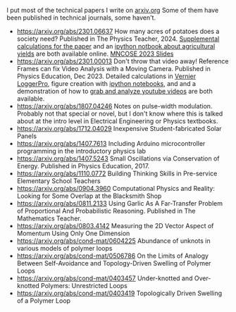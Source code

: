 I put most of the technical papers I write on [arxiv.org](https://arxiv.org/search/physics?searchtype=author&query=Moore,+N+T)
Some of them have been published in technical journals, some haven't.  

- <https://arxiv.org/abs/2301.06637> How many acres of potatoes does a society need? Published in The Physics Teacher, 2024.  [Supplemental calculations for the paper](https://github.com/ntmoore/food_energy_paper/blob/main/TPT_submission-shorter-2023-December/food_energy-supplemental_calculations.pdf) and an [ipython notbook about agricultural yields](https://github.com/ntmoore/food_energy_paper/blob/main/ag_yields_graph/make_figure.ipynb) are both available online. [MNCOSE 2023 Slides](./notes/MN_COSE_2023/summary.md)
- <https://arxiv.org/abs/2301.00013> Don't throw that video away! Reference Frames can fix Video Analysis with a Moving Camera. Published in Physics Education, Dec 2023. Detailed calculations in [Vernier LoggerPro](https://github.com/ntmoore/video_analysis_Youtube/tree/master/moving_camera_paper/data), figure creation with [ipython notebooks](https://github.com/ntmoore/video_analysis_Youtube/tree/master/moving_camera_paper/python_figures), and and a demonstration of how to [grab and analyze youtube videos](https://github.com/ntmoore/video_analysis_Youtube/blob/master/README.md) are both available.
- <https://arxiv.org/abs/1807.04246> Notes on pulse-width modulation.  Probably not that special or novel, but I don't know where this is talked about at the intro level in Electrical Engineering or Physics textbooks.
- <https://arxiv.org/abs/1712.04029> Inexpensive Student-fabricated Solar Panels
- <https://arxiv.org/abs/1407.7613> Including Arduino microcontroller programming in the introductory physics lab
- <https://arxiv.org/abs/1407.5243> Small Oscillations via Conservation of Energy. Published in Physics Education, 2017.
- <https://arxiv.org/abs/1110.0772> Building Thinking Skills in Pre-service Elementary School Teachers
- <https://arxiv.org/abs/0904.3960> Computational Physics and Reality: Looking for Some Overlap at the Blacksmith Shop
- <https://arxiv.org/abs/0811.2133> Using Garlic As A Far-Transfer Problem of Proportional And Probabilistic Reasoning. Published in The Mathematics Teacher.
- <https://arxiv.org/abs/0803.4142> Measuring the 2D Vector Aspect of Momentum Using Only One Dimension
- <https://arxiv.org/abs/cond-mat/0604225> Abundance of unknots in various models of polymer loops
- <https://arxiv.org/abs/cond-mat/0506786> On the Limits of Analogy Between Self-Avoidance and Topology-Driven Swelling of Polymer Loops
- <https://arxiv.org/abs/cond-mat/0403457> Under-knotted and Over-knotted Polymers: Unrestricted Loops
- <https://arxiv.org/abs/cond-mat/0403419> Topologically Driven Swelling of a Polymer Loop

